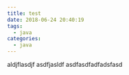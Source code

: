 ```yaml
---
title: test
date: 2018-06-24 20:40:19
tags:
  - java
categories:
  - java
---
```

aldjflasdjf
asdfjasldf
asdfasdfadfadsfasd
